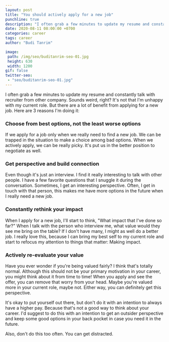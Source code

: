 ```yaml
---
layout: post
title: "You should actively apply for a new job"
punchline: true
description: "I often grab a few minutes to update my resume and constantly talk with recruiter from other company. Sounds weird, right? It's not that I'm unhappy with my current role. But there are a lot of benefit from applying for a new job."
date: 2020-08-11 08:00:00 +0700
categories: career
tags: career
author: "Budi Tanrim"

image:
 path: /img/seo/buditanrim-seo-01.jpg
 height: 630
 width: 1200
gif: false
twitter-seo: 
 - "seo/buditanrim-seo-01.jpg"
---
```


I often grab a few minutes to update my resume and constantly talk with recruiter from other company. Sounds weird, right? It's not that I'm unhappy with my current role. But there are a lot of benefit from applying for a new job. Here are 3 reasons I'm doing it:

### Choose from best options, not the least worse options

If we apply for a job only when we really need to find a new job. We can be trapped in the situation to make a choice among bad options. When we actively apply, we can be really picky. It's put us in the better position to negotiate as well. 

### Get perspective and build connection

Even though it's just an interview. I find it really interesting to talk with other people. I have a few favorite questions that I snuggle it during the conversation. Sometimes, I get an interesting perspective. Often, I get in touch with that person, this makes me have more options in the future when I really need a new job.

### Constantly rethink your impact

When I apply for a new job, I'll start to think, "What impact that I've done so far?" When I talk with the person who interview me, what value would they see me bring on the table? If I don't have many, I might as well do a better job. I really love this, because I can bring my best self to my current role and start to refocus my attention to things that matter: Making impact.

### Actively re-evaluate your value

Have you ever wonder if you're being valued fairly? I think that's totally normal. Although this should not be your primary motivation in your career, you might think about it from time to time! When you apply and see the offer, you can remove that worry from your head. Maybe you're valued more in your current role, maybe not. Either way, you can definitely get this perspective.

It's okay to put yourself out there, but don't do it with an intention to always have a higher pay. Because that's not a good way to think about your career. I'd suggest to do this with an intention to get an outsider perspective and keep some good options in your back pocket in case you need it in the future.

Also, don't do this too often. You can get distracted.
